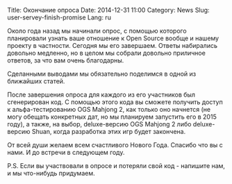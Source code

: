 Title: Окончание опроса
Date: 2014-12-31 11:00
Category: News
Slug: user-servey-finish-promise
Lang: ru

Около года назад мы начинали опрос, с помощью которого планировали узнать ваше отношение к Open Source вообще и нашему проекту в частности. Сегодня мы его завершаем. Ответы набирались довольно медленно, но в целом мы собрали довольно приличное ответов, за что вам очень благодарны.

Сделанными выводами мы обязательно поделимся в одной из ближайших статей.

После завершения опроса для каждого из его участников был сгенерирован код. С помощью этого кода вы сможете получить доступ к альфа-тестированию OGS Mahjong 2, как только оно начнется (не могу обещать конкретных дат, но мы планируем запустить его в 2015 году), а также, на выбор, deluxe-версию OGS Mahjong 2 либо deluxe-версию Shuan, когда разработка этих игр будет закончена.

От всей души желаем всем счастливого Нового Года. Спасибо что вы с нами. И до встречи в следующем году.

P.S. Если вы участвовали в опросе и потеряли свой код - напишите нам, и мы что-нибудь придумаем.
